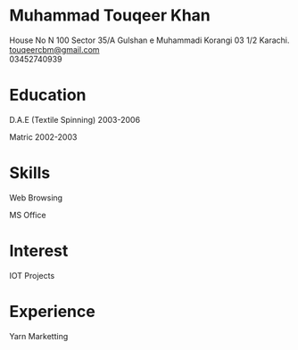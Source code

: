 # Muhammad Touqeer Khan

House No N 100 Sector 35/A Gulshan e Muhammadi Korangi 03 1/2 Karachi. </br>
touqeercbm@gmail.com </br>
03452740939

# Education

D.A.E (Textile Spinning) 2003-2006
  
Matric 2002-2003

# Skills

Web Browsing

MS Office

# Interest

IOT Projects

# Experience

 Yarn Marketting
